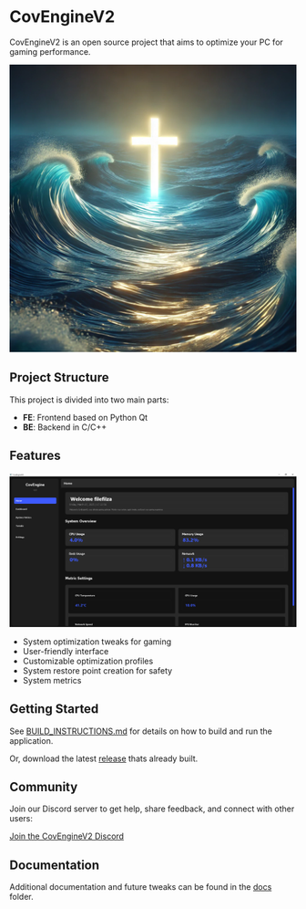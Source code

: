 # CovEngineV2

CovEngineV2 is an open source project that aims to optimize your PC for gaming performance.

![CovEngineV2 Screenshot](./image%20(2).png)

## Project Structure

This project is divided into two main parts:

- **FE**: Frontend based on Python Qt
- **BE**: Backend in C/C++

## Features

![CovEngineV2 Screenshot](./image.png)

- System optimization tweaks for gaming
- User-friendly interface
- Customizable optimization profiles
- System restore point creation for safety
- System metrics

## Getting Started

See [BUILD_INSTRUCTIONS.md](./BUILD_INSTRUCTIONS.md) for details on how to build and run the application.

Or, download the latest [release](./https://github.com/FulfilledCovenant/CovEngineV2/releases/tag/v1) thats already built.

## Community

Join our Discord server to get help, share feedback, and connect with other users:

[Join the CovEngineV2 Discord](https://discord.gg/btHSfdSg)

## Documentation

Additional documentation and future tweaks can be found in the [docs](./docs) folder. 
